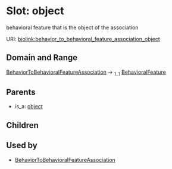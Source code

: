
# Slot: object


behavioral feature that is the object of the association

URI: [biolink:behavior_to_behavioral_feature_association_object](https://w3id.org/biolink/vocab/behavior_to_behavioral_feature_association_object)


## Domain and Range

[BehaviorToBehavioralFeatureAssociation](BehaviorToBehavioralFeatureAssociation.md) &#8594;  <sub>1..1</sub> [BehavioralFeature](BehavioralFeature.md)

## Parents

 *  is_a: [object](object.md)

## Children


## Used by

 * [BehaviorToBehavioralFeatureAssociation](BehaviorToBehavioralFeatureAssociation.md)

